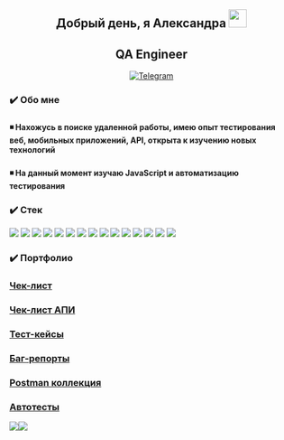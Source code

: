 ###   <h2 align="center">Добрый день, я Александра <img src="https://github.com/blackcater/blackcater/raw/main/images/Hi.gif" height="32"/></h2>
<h2 align="center">QA Engineer</h2> <div align="center"><img src="https://komarev.com/ghpvc/?username=Aleks-vl&style=flat-square&color=green" alt=""/></div>
<div id="socials" align="center"><a href="https://t.me/aleksandra_vll"><img src="https://img.shields.io/badge/Telegram-blue?style=for-the-badge&logo=telegram&logoColor=white" alt="Telegram"/></a></div>

###   <h3 align="left">:heavy_check_mark: Обо мне</h3>

###   <h4 align="left">:black_medium_small_square: Нахожусь в поиске удаленной работы, имею опыт тестирования веб, мобильных приложений, API, открыта к изучению новых технологий</h4>
###   <h4 align="left">:black_medium_small_square: На данный момент изучаю JavaScript и автоматизацию тестирования</h4>

###   <h3 align="left">:heavy_check_mark: Cтек</h3>
<img src="https://img.shields.io/badge/DevTools-gray?style=for-the-badge&logo=<НАЗВАНИЕ ЛОГОТИПА>&logoColor=<ЦВЕТ ЛОГОТИПА>"/> <img src="https://img.shields.io/badge/Charles-gray?style=for-the-badge&logo=<НАЗВАНИЕ ЛОГОТИПА>&logoColor=<ЦВЕТ ЛОГОТИПА>"/>
<img src="https://img.shields.io/badge/YouTrack-gray?style=for-the-badge&logo=<НАЗВАНИЕ ЛОГОТИПА>&logoColor=<ЦВЕТ ЛОГОТИПА>"/>
<img src="https://img.shields.io/badge/Android Studio-gray?style=for-the-badge&logo=<НАЗВАНИЕ ЛОГОТИПА>&logoColor=<ЦВЕТ ЛОГОТИПА>"/>
<img src="https://img.shields.io/badge/Apidoc-gray?style=for-the-badge&logo=<НАЗВАНИЕ ЛОГОТИПА>&logoColor=<ЦВЕТ ЛОГОТИПА>"/>
<img src="https://img.shields.io/badge/Swagger-gray?style=for-the-badge&logo=<НАЗВАНИЕ ЛОГОТИПА>&logoColor=<ЦВЕТ ЛОГОТИПА>"/>
<img src="https://img.shields.io/badge/Postman-gray?style=for-the-badge&logo=<НАЗВАНИЕ ЛОГОТИПА>&logoColor=<ЦВЕТ ЛОГОТИПА>"/>
<img src="https://img.shields.io/badge/JSON-gray?style=for-the-badge&logo=<НАЗВАНИЕ ЛОГОТИПА>&logoColor=<ЦВЕТ ЛОГОТИПА>"/>
<img src="https://img.shields.io/badge/XML-gray?style=for-the-badge&logo=<НАЗВАНИЕ ЛОГОТИПА>&logoColor=<ЦВЕТ ЛОГОТИПА>"/>
<img src="https://img.shields.io/badge/CygWin-gray?style=for-the-badge&logo=<НАЗВАНИЕ ЛОГОТИПА>&logoColor=<ЦВЕТ ЛОГОТИПА>"/>
<img src="https://img.shields.io/badge/SQL-gray?style=for-the-badge&logo=<НАЗВАНИЕ ЛОГОТИПА>&logoColor=<ЦВЕТ ЛОГОТИПА>"/>
<img src="https://img.shields.io/badge/PostgreSQL-gray?style=for-the-badge&logo=<НАЗВАНИЕ ЛОГОТИПА>&logoColor=<ЦВЕТ ЛОГОТИПА>"/>
<img src="https://img.shields.io/badge/VS Code-gray?style=for-the-badge&logo=<НАЗВАНИЕ ЛОГОТИПА>&logoColor=<ЦВЕТ ЛОГОТИПА>"/>
<img src="https://img.shields.io/badge/HTML/CSS (базовые знания)-gray?style=for-the-badge&logo=<НАЗВАНИЕ ЛОГОТИПА>&logoColor=<ЦВЕТ ЛОГОТИПА>"/>
<img src="https://img.shields.io/badge/JavaScript (базовые знания)-gray?style=for-the-badge&logo=<НАЗВАНИЕ ЛОГОТИПА>&logoColor=<ЦВЕТ ЛОГОТИПА>"/>

### <h3 align="left">:heavy_check_mark: Портфолио</h3>
<h3 align="left"><a href="https://docs.google.com/spreadsheets/d/1sIRVL0U2CbnnavdNAdGsKlEfc0bfS7SscYahVZMFVlI/edit?usp=share_link">Чек-лист</a></h3>
<h3 align="left"><a href="https://docs.google.com/spreadsheets/d/1ThO9CzkpoxYX5y4ch58-DNNpKRcxHXfOvARPoFcmEEc/edit?usp=share_link">Чек-лист АПИ</a></h3>
<h3 align="left"><a href="https://docs.google.com/spreadsheets/d/1w1a72Dl5VOp0g8btxkHN2HJYlYJJgjygLuzVPIddSx4/edit?usp=share_link">Тест-кейсы</a></h3>
<h3 align="left"><a href="https://docs.google.com/spreadsheets/d/1Qsn4wqg_6RwdDFUFdm-vMDB-giVy-PxBzLekYemuF98/edit?usp=share_link">Баг-репорты</a></h3>
<h3 align="left"><a href="https://github.com/Aleks-vl/Postman-collections.git">Postman коллекция</a></h3>
<h3 align="left"><a href="https://github.com/Aleks-vl/js-autotest.git">Автотесты</a></h3>

![](http://github-profile-summary-cards.vercel.app/api/cards/most-commit-language?username=Aleks-vl&theme=graywhite)![](http://github-profile-summary-cards.vercel.app/api/cards/stats?username=Aleks-vl&theme=graywhite)
